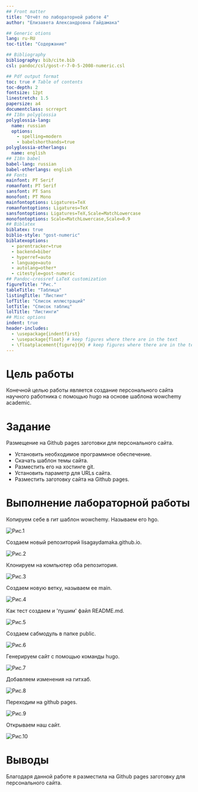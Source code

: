 ```yaml
---
## Front matter
title: "Отчёт по лабораторной работе 4"
author: "Елизавета Александровна Гайдамака"

## Generic otions
lang: ru-RU
toc-title: "Содержание"

## Bibliography
bibliography: bib/cite.bib
csl: pandoc/csl/gost-r-7-0-5-2008-numeric.csl

## Pdf output format
toc: true # Table of contents
toc-depth: 2
fontsize: 12pt
linestretch: 1.5
papersize: a4
documentclass: scrreprt
## I18n polyglossia
polyglossia-lang:
  name: russian
  options:
	- spelling=modern
	- babelshorthands=true
polyglossia-otherlangs:
  name: english
## I18n babel
babel-lang: russian
babel-otherlangs: english
## Fonts
mainfont: PT Serif
romanfont: PT Serif
sansfont: PT Sans
monofont: PT Mono
mainfontoptions: Ligatures=TeX
romanfontoptions: Ligatures=TeX
sansfontoptions: Ligatures=TeX,Scale=MatchLowercase
monofontoptions: Scale=MatchLowercase,Scale=0.9
## Biblatex
biblatex: true
biblio-style: "gost-numeric"
biblatexoptions:
  - parentracker=true
  - backend=biber
  - hyperref=auto
  - language=auto
  - autolang=other*
  - citestyle=gost-numeric
## Pandoc-crossref LaTeX customization
figureTitle: "Рис."
tableTitle: "Таблица"
listingTitle: "Листинг"
lofTitle: "Список иллюстраций"
lotTitle: "Список таблиц"
lolTitle: "Листинги"
## Misc options
indent: true
header-includes:
  - \usepackage{indentfirst}
  - \usepackage{float} # keep figures where there are in the text
  - \floatplacement{figure}{H} # keep figures where there are in the text
---
```


# Цель работы

Конечной целью работы является создание персонального сайта научного работника с помощью hugo на основе шаблона wowchemy academic.

# Задание

Размещение на Github pages заготовки для персонального сайта.

- Установить необходимое программное обеспечение.
- Скачать шаблон темы сайта.
- Разместить его на хостинге git.
- Установить параметр для URLs сайта.
- Разместить заготовку сайта на Github pages.

# Выполнение лабораторной работы

Копируем себе в гит шаблон wowchemy. Называем его hgo.

![Рис.1](image\picture1.png)  

Создаем новый репозиторий lisagaydamaka.github.io.

![Рис.2](image\picture2.png)  

Клонируем на компьютер оба репозитория.

![Рис.3](image\picture3.png) 

Создаем новую ветку, называем ее main.

![Рис.4](image\picture4.png)  

Как тест создаем и 'пушим' файл README.md.

![Рис.5](image\picture5.png)  

Создаем сабмодуль в папке public.

![Рис.6](image\picture6.png)  

Генерируем сайт с помощью команды hugo.

![Рис.7](image\picture7.png)  

Добавляем изменения на гитхаб.

![Рис.8](image\picture8.png)  

Переходим на github pages.

![Рис.9](image\picture9.png)

Открываем наш сайт.

![Рис.10](image\picture10.png)

# Выводы

Благодаря данной работе я разместила на Github pages заготовку для персонального сайта.
